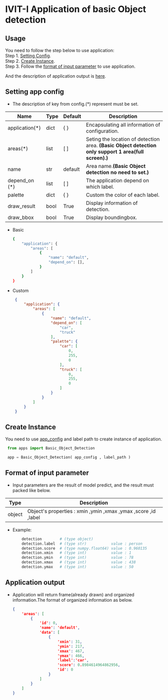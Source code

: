 # IVIT-I Application of basic Object detection
## Usage
You need to follow the step below to use application:  
Step 1. [Setting Config](#setting-app-config).  
Step 2. [Create Instance](#create-instance).  
Step 3. Follow the [format of input parameter](#format-of-input-parameter) to use application.

And the description of application output is [here](#application-output).   

## Setting app config 
* The description of key from config.(*) represent must be set.  

| Name | Type | Default | Description |
| --- | --- | --- | --- |
|application(*)|dict|{  }|Encapsulating all information of configuration.|
|areas(*)|list|[  ]|Seting the location of detection area. **(Basic Object detection only support 1 area(full screen).)**|
|name|str|default|Area name.**(Basic Object detection no need to set.)**|
| depend_on (*) | list | [ ] | The application depend on which label. |
| palette | dict | { } | Custom the color of each label. |
|draw_result|bool|True|Display information of detection.|
|draw_bbox|bool|True|Display boundingbox.|
* Basic
    ```bash
    {
        "application": {
            "areas": [
                {
                    "name": "default",
                    "depend_on": [],
                }
            ]
        }
    }
    ```
* Custom

   ```json
    {
        "application": {
            "areas": [
                {
                    "name": "default",
                    "depend_on": [
                        "car",
                        "truck"
                    ],
                    "palette": {
                        "car": [
                            0,
                            255,
                            0
                        ],
                        "truck": [
                            0,
                            255,
                            0
                        ]
                    }
                }
            ]
        }
    }
   ``` 
## Create Instance
You need to use [app_config](#setting-app-config) and label path to create instance of application.
   ```python
    from apps import Basic_Object_Detection 

    app = Basic_Object_Detection( app_config , label_path )
   
   ``` 
## Format of input parameter
* Input parameters are the result of model predict, and the result must packed like below.

| Type | Description |
| --- | --- |
|object|Object's properties : xmin ,ymin ,xmax ,ymax ,score ,id ,label |

* Example:
    ```bash
        detection        # (type object)                   
        detection.label  # (type str)           value : person   
        detection.score  # (type numpy.float64) value : 0.960135 
        detection.xmin   # (type int)           value : 1        
        detection.ymin   # (type int)           value : 78       
        detection.xmax   # (type int)           value : 438   
        detection.ymax   # (type int)           value : 50   
    ```

## Application output 
* Application will return frame(already drawn) and organized information.The format of organized information as below.
    ```json
    {
        'areas': [
            {
                'id': 0, 
                'name': 'default', 
                'data': [
                    {
                        'xmin': 31, 
                        'ymin': 217, 
                        'xmax': 467, 
                        'ymax': 466, 
                        'label':'car', 
                        'score': 0.8984614964862956, 
                        'id': 0
                    }
                ]
            }
        ]
    }
    
    ```